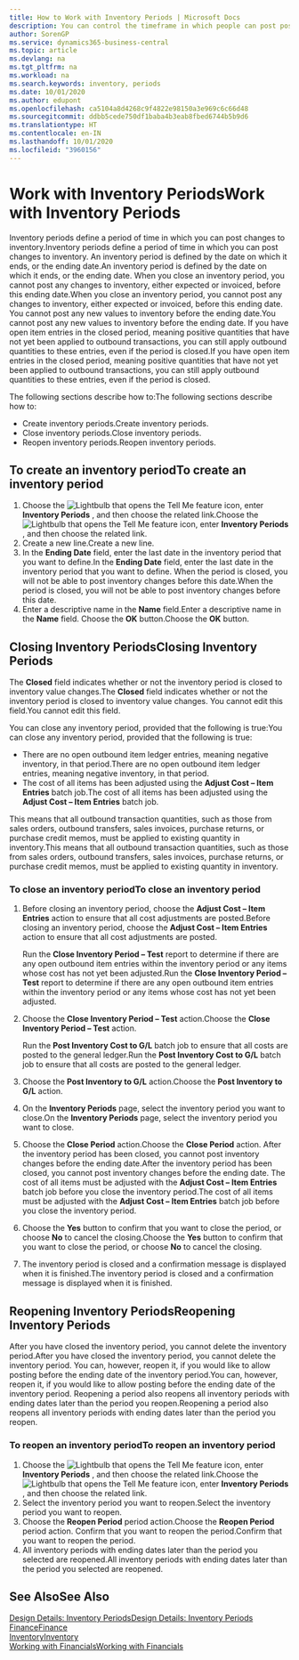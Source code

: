 ```yaml
---
title: How to Work with Inventory Periods | Microsoft Docs
description: You can control the timeframe in which people can post post changes to inventory by defining inventory periods.
author: SorenGP
ms.service: dynamics365-business-central
ms.topic: article
ms.devlang: na
ms.tgt_pltfrm: na
ms.workload: na
ms.search.keywords: inventory, periods
ms.date: 10/01/2020
ms.author: edupont
ms.openlocfilehash: ca5104a8d4268c9f4822e98150a3e969c6c66d48
ms.sourcegitcommit: ddbb5cede750df1baba4b3eab8fbed6744b5b9d6
ms.translationtype: HT
ms.contentlocale: en-IN
ms.lasthandoff: 10/01/2020
ms.locfileid: "3960156"
---
```

# <a name="work-with-inventory-periods"></a><span data-ttu-id="2c6fd-103">Work with Inventory Periods</span><span class="sxs-lookup"><span data-stu-id="2c6fd-103">Work with Inventory Periods</span></span>
<span data-ttu-id="2c6fd-104">Inventory periods define a period of time in which you can post changes to inventory.</span><span class="sxs-lookup"><span data-stu-id="2c6fd-104">Inventory periods define a period of time in which you can post changes to inventory.</span></span> <span data-ttu-id="2c6fd-105">An inventory period is defined by the date on which it ends, or the ending date.</span><span class="sxs-lookup"><span data-stu-id="2c6fd-105">An inventory period is defined by the date on which it ends, or the ending date.</span></span> <span data-ttu-id="2c6fd-106">When you close an inventory period, you cannot post any changes to inventory, either expected or invoiced, before this ending date.</span><span class="sxs-lookup"><span data-stu-id="2c6fd-106">When you close an inventory period, you cannot post any changes to inventory, either expected or invoiced, before this ending date.</span></span> <span data-ttu-id="2c6fd-107">You cannot post any new values to inventory before the ending date.</span><span class="sxs-lookup"><span data-stu-id="2c6fd-107">You cannot post any new values to inventory before the ending date.</span></span> <span data-ttu-id="2c6fd-108">If you have open item entries in the closed period, meaning positive quantities that have not yet been applied to outbound transactions, you can still apply outbound quantities to these entries, even if the period is closed.</span><span class="sxs-lookup"><span data-stu-id="2c6fd-108">If you have open item entries in the closed period, meaning positive quantities that have not yet been applied to outbound transactions, you can still apply outbound quantities to these entries, even if the period is closed.</span></span>  

<span data-ttu-id="2c6fd-109">The following sections describe how to:</span><span class="sxs-lookup"><span data-stu-id="2c6fd-109">The following sections describe how to:</span></span>

* <span data-ttu-id="2c6fd-110">Create inventory periods.</span><span class="sxs-lookup"><span data-stu-id="2c6fd-110">Create inventory periods.</span></span>  
* <span data-ttu-id="2c6fd-111">Close inventory periods.</span><span class="sxs-lookup"><span data-stu-id="2c6fd-111">Close inventory periods.</span></span>  
* <span data-ttu-id="2c6fd-112">Reopen inventory periods.</span><span class="sxs-lookup"><span data-stu-id="2c6fd-112">Reopen inventory periods.</span></span>  

## <a name="to-create-an-inventory-period"></a><span data-ttu-id="2c6fd-113">To create an inventory period</span><span class="sxs-lookup"><span data-stu-id="2c6fd-113">To create an inventory period</span></span>  
1. <span data-ttu-id="2c6fd-114">Choose the ![Lightbulb that opens the Tell Me feature](media/ui-search/search_small.png "Tell me what you want to do") icon, enter **Inventory Periods** , and then choose the related link.</span><span class="sxs-lookup"><span data-stu-id="2c6fd-114">Choose the ![Lightbulb that opens the Tell Me feature](media/ui-search/search_small.png "Tell me what you want to do") icon, enter **Inventory Periods** , and then choose the related link.</span></span>  
2. <span data-ttu-id="2c6fd-115">Create a new line.</span><span class="sxs-lookup"><span data-stu-id="2c6fd-115">Create a new line.</span></span>  
3. <span data-ttu-id="2c6fd-116">In the **Ending Date** field, enter the last date in the inventory period that you want to define.</span><span class="sxs-lookup"><span data-stu-id="2c6fd-116">In the **Ending Date** field, enter the last date in the inventory period that you want to define.</span></span> <span data-ttu-id="2c6fd-117">When the period is closed, you will not be able to post inventory changes before this date.</span><span class="sxs-lookup"><span data-stu-id="2c6fd-117">When the period is closed, you will not be able to post inventory changes before this date.</span></span>  
4. <span data-ttu-id="2c6fd-118">Enter a descriptive name in the **Name** field.</span><span class="sxs-lookup"><span data-stu-id="2c6fd-118">Enter a descriptive name in the **Name** field.</span></span> <span data-ttu-id="2c6fd-119">Choose the **OK** button.</span><span class="sxs-lookup"><span data-stu-id="2c6fd-119">Choose the **OK** button.</span></span>  

## <a name="closing-inventory-periods"></a><span data-ttu-id="2c6fd-120">Closing Inventory Periods</span><span class="sxs-lookup"><span data-stu-id="2c6fd-120">Closing Inventory Periods</span></span>  
<span data-ttu-id="2c6fd-121">The **Closed** field indicates whether or not the inventory period is closed to inventory value changes.</span><span class="sxs-lookup"><span data-stu-id="2c6fd-121">The **Closed** field indicates whether or not the inventory period is closed to inventory value changes.</span></span> <span data-ttu-id="2c6fd-122">You cannot edit this field.</span><span class="sxs-lookup"><span data-stu-id="2c6fd-122">You cannot edit this field.</span></span>  

<span data-ttu-id="2c6fd-123">You can close any inventory period, provided that the following is true:</span><span class="sxs-lookup"><span data-stu-id="2c6fd-123">You can close any inventory period, provided that the following is true:</span></span>  

* <span data-ttu-id="2c6fd-124">There are no open outbound item ledger entries, meaning negative inventory, in that period.</span><span class="sxs-lookup"><span data-stu-id="2c6fd-124">There are no open outbound item ledger entries, meaning negative inventory, in that period.</span></span>  
* <span data-ttu-id="2c6fd-125">The cost of all items has been adjusted using the **Adjust Cost – Item Entries** batch job.</span><span class="sxs-lookup"><span data-stu-id="2c6fd-125">The cost of all items has been adjusted using the **Adjust Cost – Item Entries** batch job.</span></span>  

<span data-ttu-id="2c6fd-126">This means that all outbound transaction quantities, such as those from sales orders, outbound transfers, sales invoices, purchase returns, or purchase credit memos, must be applied to existing quantity in inventory.</span><span class="sxs-lookup"><span data-stu-id="2c6fd-126">This means that all outbound transaction quantities, such as those from sales orders, outbound transfers, sales invoices, purchase returns, or purchase credit memos, must be applied to existing quantity in inventory.</span></span>  

### <a name="to-close-an-inventory-period"></a><span data-ttu-id="2c6fd-127">To close an inventory period</span><span class="sxs-lookup"><span data-stu-id="2c6fd-127">To close an inventory period</span></span>  
1. <span data-ttu-id="2c6fd-128">Before closing an inventory period, choose the **Adjust Cost – Item Entries** action to ensure that all cost adjustments are posted.</span><span class="sxs-lookup"><span data-stu-id="2c6fd-128">Before closing an inventory period, choose the **Adjust Cost – Item Entries** action to ensure that all cost adjustments are posted.</span></span>

     <span data-ttu-id="2c6fd-129">Run the **Close Inventory Period – Test** report to determine if there are any open outbound item entries within the inventory period or any items whose cost has not yet been adjusted.</span><span class="sxs-lookup"><span data-stu-id="2c6fd-129">Run the **Close Inventory Period – Test** report to determine if there are any open outbound item entries within the inventory period or any items whose cost has not yet been adjusted.</span></span>  
2. <span data-ttu-id="2c6fd-130">Choose the **Close Inventory Period – Test** action.</span><span class="sxs-lookup"><span data-stu-id="2c6fd-130">Choose the **Close Inventory Period – Test** action.</span></span>  

     <span data-ttu-id="2c6fd-131">Run the **Post Inventory Cost to G/L** batch job to ensure that all costs are posted to the general ledger.</span><span class="sxs-lookup"><span data-stu-id="2c6fd-131">Run the **Post Inventory Cost to G/L** batch job to ensure that all costs are posted to the general ledger.</span></span>  
3. <span data-ttu-id="2c6fd-132">Choose the **Post Inventory to G/L** action.</span><span class="sxs-lookup"><span data-stu-id="2c6fd-132">Choose the **Post Inventory to G/L** action.</span></span>  
4. <span data-ttu-id="2c6fd-133">On the **Inventory Periods** page, select the inventory period you want to close.</span><span class="sxs-lookup"><span data-stu-id="2c6fd-133">On the **Inventory Periods** page, select the inventory period you want to close.</span></span>  
5. <span data-ttu-id="2c6fd-134">Choose the **Close Period** action.</span><span class="sxs-lookup"><span data-stu-id="2c6fd-134">Choose the **Close Period** action.</span></span> <span data-ttu-id="2c6fd-135">After the inventory period has been closed, you cannot post inventory changes before the ending date.</span><span class="sxs-lookup"><span data-stu-id="2c6fd-135">After the inventory period has been closed, you cannot post inventory changes before the ending date.</span></span> <span data-ttu-id="2c6fd-136">The cost of all items must be adjusted with the **Adjust Cost – Item Entries** batch job before you close the inventory period.</span><span class="sxs-lookup"><span data-stu-id="2c6fd-136">The cost of all items must be adjusted with the **Adjust Cost – Item Entries** batch job before you close the inventory period.</span></span>  
6. <span data-ttu-id="2c6fd-137">Choose the **Yes** button to confirm that you want to close the period, or choose **No** to cancel the closing.</span><span class="sxs-lookup"><span data-stu-id="2c6fd-137">Choose the **Yes** button to confirm that you want to close the period, or choose **No** to cancel the closing.</span></span>  
7. <span data-ttu-id="2c6fd-138">The inventory period is closed and a confirmation message is displayed when it is finished.</span><span class="sxs-lookup"><span data-stu-id="2c6fd-138">The inventory period is closed and a confirmation message is displayed when it is finished.</span></span>  

## <a name="reopening-inventory-periods"></a><span data-ttu-id="2c6fd-139">Reopening Inventory Periods</span><span class="sxs-lookup"><span data-stu-id="2c6fd-139">Reopening Inventory Periods</span></span>  
<span data-ttu-id="2c6fd-140">After you have closed the inventory period, you cannot delete the inventory period.</span><span class="sxs-lookup"><span data-stu-id="2c6fd-140">After you have closed the inventory period, you cannot delete the inventory period.</span></span> <span data-ttu-id="2c6fd-141">You can, however, reopen it, if you would like to allow posting before the ending date of the inventory period.</span><span class="sxs-lookup"><span data-stu-id="2c6fd-141">You can, however, reopen it, if you would like to allow posting before the ending date of the inventory period.</span></span> <span data-ttu-id="2c6fd-142">Reopening a period also reopens all inventory periods with ending dates later than the period you reopen.</span><span class="sxs-lookup"><span data-stu-id="2c6fd-142">Reopening a period also reopens all inventory periods with ending dates later than the period you reopen.</span></span>  

### <a name="to-reopen-an-inventory-period"></a><span data-ttu-id="2c6fd-143">To reopen an inventory period</span><span class="sxs-lookup"><span data-stu-id="2c6fd-143">To reopen an inventory period</span></span>  
1. <span data-ttu-id="2c6fd-144">Choose the ![Lightbulb that opens the Tell Me feature](media/ui-search/search_small.png "Tell me what you want to do") icon, enter **Inventory Periods** , and then choose the related link.</span><span class="sxs-lookup"><span data-stu-id="2c6fd-144">Choose the ![Lightbulb that opens the Tell Me feature](media/ui-search/search_small.png "Tell me what you want to do") icon, enter **Inventory Periods** , and then choose the related link.</span></span>  
2. <span data-ttu-id="2c6fd-145">Select the inventory period you want to reopen.</span><span class="sxs-lookup"><span data-stu-id="2c6fd-145">Select the inventory period you want to reopen.</span></span>  
3. <span data-ttu-id="2c6fd-146">Choose the **Reopen Period** period action.</span><span class="sxs-lookup"><span data-stu-id="2c6fd-146">Choose the **Reopen Period** period action.</span></span> <span data-ttu-id="2c6fd-147">Confirm that you want to reopen the period.</span><span class="sxs-lookup"><span data-stu-id="2c6fd-147">Confirm that you want to reopen the period.</span></span>  
4. <span data-ttu-id="2c6fd-148">All inventory periods with ending dates later than the period you selected are reopened.</span><span class="sxs-lookup"><span data-stu-id="2c6fd-148">All inventory periods with ending dates later than the period you selected are reopened.</span></span>  

## <a name="see-also"></a><span data-ttu-id="2c6fd-149">See Also</span><span class="sxs-lookup"><span data-stu-id="2c6fd-149">See Also</span></span>  
[<span data-ttu-id="2c6fd-150">Design Details: Inventory Periods</span><span class="sxs-lookup"><span data-stu-id="2c6fd-150">Design Details: Inventory Periods</span></span>](design-details-inventory-periods.md)  
[<span data-ttu-id="2c6fd-151">Finance</span><span class="sxs-lookup"><span data-stu-id="2c6fd-151">Finance</span></span>](finance.md)  
[<span data-ttu-id="2c6fd-152">Inventory</span><span class="sxs-lookup"><span data-stu-id="2c6fd-152">Inventory</span></span>](inventory-manage-inventory.md)  
[<span data-ttu-id="2c6fd-153">Working with Financials</span><span class="sxs-lookup"><span data-stu-id="2c6fd-153">Working with Financials</span></span>](ui-work-product.md)
